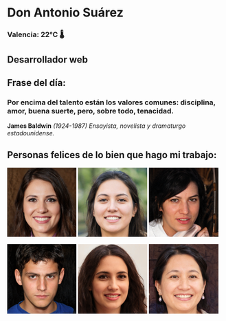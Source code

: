 # Don Antonio Suárez
### Valencia:  22°C 🌡️
## Desarrollador web
## Frase del día:
<!-- START QUOTE -->
### Por encima del talento están los valores comunes: disciplina, amor, buena suerte, pero, sobre todo, tenacidad.
**James Baldwin** *(1924-1987) Ensayista, novelista y dramaturgo estadounidense.*
<!-- END QUOTE -->






## Personas felices de lo bien que hago mi trabajo:

<p float="left">
  <img src="src/image_0.png" width="32%" />
  <img src="src/image_1.png" width="32%" /> 
  <img src="src/image_2.png" width="32%" />
</p>
<p float="left">
  <img src="src/image_3.png" width="32%" />
  <img src="src/image_4.png" width="32%" /> 
  <img src="src/image_5.png" width="32%" />
</p>